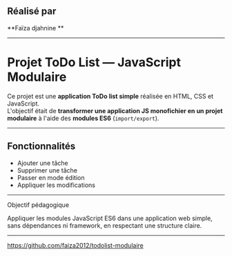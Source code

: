 

##  Réalisé par
**Faïza djahnine **  

---

# Projet ToDo List — JavaScript Modulaire

Ce projet est une **application ToDo list simple** réalisée en HTML, CSS et JavaScript.  
L'objectif était de **transformer une application JS monofichier en un projet modulaire** à l'aide des **modules ES6** (`import/export`).

---

## Fonctionnalités

- Ajouter une tâche
- Supprimer une tâche
- Passer en mode édition
- Appliquer les modifications

---

Objectif pédagogique

 Appliquer les modules JavaScript ES6 dans une application web simple,  
 sans dépendances ni framework, en respectant une structure claire.

---

https://github.com/faiza2012/todolist-modulaire